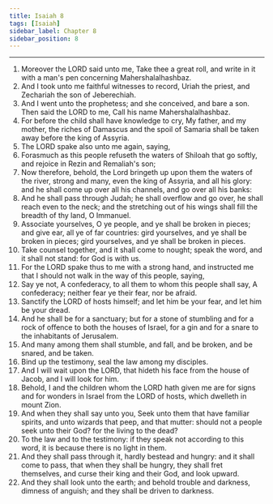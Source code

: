 ```yaml
---
title: Isaiah 8
tags: [Isaiah]
sidebar_label: Chapter 8
sidebar_position: 8
---
```


---
1. Moreover the LORD said unto me, Take thee a great roll, and write in it with a man's pen concerning Mahershalalhashbaz.
2. And I took unto me faithful witnesses to record, Uriah the priest, and Zechariah the son of Jeberechiah.
3. And I went unto the prophetess; and she conceived, and bare a son. Then said the LORD to me, Call his name Mahershalalhashbaz.
4. For before the child shall have knowledge to cry, My father, and my mother, the riches of Damascus and the spoil of Samaria shall be taken away before the king of Assyria.
5. The LORD spake also unto me again, saying,
6. Forasmuch as this people refuseth the waters of Shiloah that go softly, and rejoice in Rezin and Remaliah's son;
7. Now therefore, behold, the Lord bringeth up upon them the waters of the river, strong and many, even the king of Assyria, and all his glory: and he shall come up over all his channels, and go over all his banks:
8. And he shall pass through Judah; he shall overflow and go over, he shall reach even to the neck; and the stretching out of his wings shall fill the breadth of thy land, O Immanuel.
9. Associate yourselves, O ye people, and ye shall be broken in pieces; and give ear, all ye of far countries: gird yourselves, and ye shall be broken in pieces; gird yourselves, and ye shall be broken in pieces.
10. Take counsel together, and it shall come to nought; speak the word, and it shall not stand: for God is with us.
11. For the LORD spake thus to me with a strong hand, and instructed me that I should not walk in the way of this people, saying,
12. Say ye not, A confederacy, to all them to whom this people shall say, A confederacy; neither fear ye their fear, nor be afraid.
13. Sanctify the LORD of hosts himself; and let him be your fear, and let him be your dread.
14. And he shall be for a sanctuary; but for a stone of stumbling and for a rock of offence to both the houses of Israel, for a gin and for a snare to the inhabitants of Jerusalem.
15. And many among them shall stumble, and fall, and be broken, and be snared, and be taken.
16. Bind up the testimony, seal the law among my disciples.
17. And I will wait upon the LORD, that hideth his face from the house of Jacob, and I will look for him.
18. Behold, I and the children whom the LORD hath given me are for signs and for wonders in Israel from the LORD of hosts, which dwelleth in mount Zion.
19. And when they shall say unto you, Seek unto them that have familiar spirits, and unto wizards that peep, and that mutter: should not a people seek unto their God? for the living to the dead?
20. To the law and to the testimony: if they speak not according to this word, it is because there is no light in them.
21. And they shall pass through it, hardly bestead and hungry: and it shall come to pass, that when they shall be hungry, they shall fret themselves, and curse their king and their God, and look upward.
22. And they shall look unto the earth; and behold trouble and darkness, dimness of anguish; and they shall be driven to darkness.